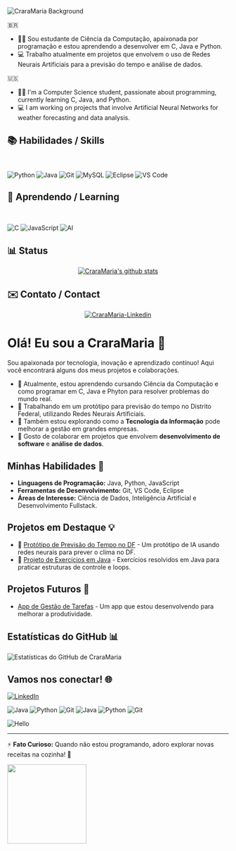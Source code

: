 <img align='center' src="./images/coelho.png" alt="CraraMaria Background"/>

🇧🇷

- 👋🏻 Sou estudante de Ciência da Computação, apaixonada por programação e estou aprendendo a desenvolver em C, Java e Python.
- 💻 Trabalho atualmente em projetos que envolvem o uso de Redes Neurais Artificiais para a previsão do tempo e análise de dados.

🇺🇸

- 👋🏻 I'm a Computer Science student, passionate about programming, currently learning C, Java, and Python.
- 💻 I am working on projects that involve Artificial Neural Networks for weather forecasting and data analysis.

## 📚 Habilidades / Skills

<section align='left'><br>
 
 ![Python](https://img.shields.io/badge/python-3670A0?style=for-the-badge&logo=python&logoColor=ffdd54)
 ![Java](https://img.shields.io/badge/Java-ED8B00?style=for-the-badge&logo=java&logoColor=white)
 ![Git](https://img.shields.io/badge/git-%23F05033.svg?style=for-the-badge&logo=git&logoColor=white)
 ![MySQL](https://img.shields.io/badge/mysql-%2300f.svg?style=for-the-badge&logo=mysql&logoColor=white)
 ![Eclipse](https://img.shields.io/badge/Eclipse-2C2255?style=for-the-badge&logo=eclipse&logoColor=white)
 ![VS Code](https://img.shields.io/badge/VS_Code-0078D4?style=for-the-badge&logo=visual-studio-code&logoColor=white)

</section>

## 🌱 Aprendendo / Learning

<section align='left'><br>

![C](https://img.shields.io/badge/C-%2300599C.svg?style=for-the-badge&logo=c&logoColor=white)
![JavaScript](https://img.shields.io/badge/javascript-%23F7DF1E.svg?style=for-the-badge&logo=javascript&logoColor=black)
![AI](https://img.shields.io/badge/Artificial_Intelligence-%2307405e.svg?style=for-the-badge&logo=ai&logoColor=white)

</section>

## 📊 Status

<section align='center'>
<a href="https://github.com/CraraMaria"><img src="https://github-readme-streak-stats.herokuapp.com/?user=CraraMaria&theme=tokyonight&hide_border=true)" alt="CraraMaria's github stats" /></a>
</section>
    
 ## ✉️ Contato / Contact

<section align='center'>
<a href='https://www.linkedin.com/in/maria-clara-fontenele-silva-334a08292/' target='_blank' ><img align='center' alt='CraraMaria-Linkedin' src='https://img.shields.io/badge/LinkedIn-0077B5?style=for-the-badge&logo=linkedin&logoColor=white'/></a>
</section>


# Olá! Eu sou a CraraMaria 👋

Sou apaixonada por tecnologia, inovação e aprendizado contínuo! Aqui você encontrará alguns dos meus projetos e colaborações.

- 🌱 Atualmente, estou aprendendo cursando Ciência da Computação e como programar em C, Java e Phyton para resolver problemas do mundo real.
- 🔭 Trabalhando em um protótipo para previsão do tempo no Distrito Federal, utilizando Redes Neurais Artificiais.
- 💼 Também estou explorando como a **Tecnologia da Informação** pode melhorar a gestão em grandes empresas.
- 🤝 Gosto de colaborar em projetos que envolvem **desenvolvimento de software** e **análise de dados**.

## Minhas Habilidades 🚀
- **Linguagens de Programação:** Java, Python, JavaScript
- **Ferramentas de Desenvolvimento:** Git, VS Code, Eclipse
- **Áreas de Interesse:** Ciência de Dados, Inteligência Artificial e Desenvolvimento Fullstack.

## Projetos em Destaque 💡
- 🔗 [Protótipo de Previsão do Tempo no DF](https://github.com/CraraMaria/projeto-tempo-DF) - Um protótipo de IA usando redes neurais para prever o clima no DF.
- 🔗 [Projeto de Exercícios em Java](https://github.com/CraraMaria/JavaExerciciosResolvidos) - Exercícios resolvidos em Java para praticar estruturas de controle e loops.

## Projetos Futuros 🚧
- [App de Gestão de Tarefas](#) - Um app que estou desenvolvendo para melhorar a produtividade.


## Estatísticas do GitHub 📊
![Estatísticas do GitHub de CraraMaria](https://github-readme-stats.vercel.app/api?username=CraraMaria&show_icons=true&theme=dracula)

## Vamos nos conectar! 🌐
[![LinkedIn](https://img.shields.io/badge/LinkedIn-blue?style=for-the-badge&logo=linkedin)](https://www.linkedin.com/in/maria-clara-fontenele-silva-334a08292/)


![Java](https://img.shields.io/badge/Java-ED8B00?style=for-the-badge&logo=java&logoColor=white)
![Python](https://img.shields.io/badge/Python-3776AB?style=for-the-badge&logo=python&logoColor=white)
![Git](https://img.shields.io/badge/Git-F05032?style=for-the-badge&logo=git&logoColor=white)
![Java](https://img.shields.io/badge/Java-ED8B00?style=for-the-badge&logo=java&logoColor=white)
![Python](https://img.shields.io/badge/Python-3776AB?style=for-the-badge&logo=python&logoColor=white)
![Git](https://img.shields.io/badge/Git-F05032?style=for-the-badge&logo=git&logoColor=white)

![Hello](https://media.giphy.com/media/3o7TKtnuHOHHUjR38Y/giphy.gif)


---




⚡ **Fato Curioso:** Quando não estou programando, adoro explorar novas receitas na cozinha! 🍳


<!--
**CraraMaria/CraraMaria** is a ✨ _special_ ✨ repository because its `README.md` (this file) appears on your GitHub profile.

Here are some ideas to get you started:

- 🔭 I’m currently working on ...
- 🌱 I’m currently learning ...
- 👯 I’m looking to collaborate on ...
- 🤔 I’m looking for help with ...
- 💬 Ask me about ...
- 📫 How to reach me: ...
- 😄 Pronouns: ...
- ⚡ Fun fact: ...
-->

<div>
<a href="https://github.com/CraraMaria">
<img loading="lazy" height="180em" src="https://github-readme-stats.vercel.app/api/top-langs/?username=CraraMaria&layout=compact&langs_count=7&theme=dracula"/>
</div>

